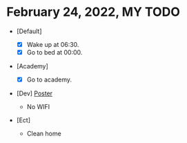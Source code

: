 # February 24, 2022, MY TODO

- [Default]

  - [x] Wake up at 06:30.
  - [x] Go to bed at 00:00.

- [Academy]

  - [x] Go to academy.

- [Dev] [Poster](https://github.com/Novelier-Webbelier/poster)

  - No WIFI

- [Ect]

  - Clean home
